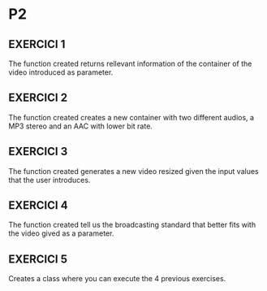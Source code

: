 # P2

## EXERCICI 1

The function created returns rellevant information of the container of the video introduced as parameter.

## EXERCICI 2

The function created creates a new container with two different audios, a MP3 stereo and an AAC with lower bit rate. 

## EXERCICI 3

The function created generates a new video resized given the input values that the user introduces.

## EXERCICI 4

The function created tell us the broadcasting standard that better fits with the video gived as a parameter. 

## EXERCICI 5

Creates a class where you can execute the 4 previous exercises.
